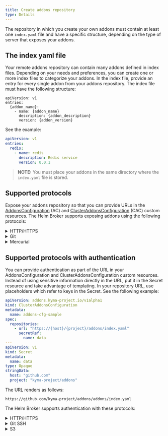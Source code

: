 ```yaml
---
title: Create addons repository
type: Details
---
```


The repository in which you create your own addons must contain at least one `index.yaml` file and have a specific structure, depending on the type of server that exposes your addons.

## The index yaml file

Your remote addons repository can contain many addons defined in index files. Depending on your needs and preferences, you can create one or more index files to categorize your addons. In the index file, provide an entry for every single addon from your addons repository. The index file must have the following structure:
```
apiVersion: v1
entries:
  {addon_name}:
    - name: {addon_name}
      description: {addon_description}
      version: {addon_version}
```

See the example:
```yaml
apiVersion: v1
entries:
  redis:
    - name: redis
      description: Redis service
      version: 0.0.1
```

>**NOTE:** You must place your addons in the same directory where the `index.yaml` file is stored.

## Supported protocols

Expose your addons repository so that you can provide URLs in the [AddonsConfiguration](https://github.com/kyma-project/helm-broker/blob/master/docs/13-cr-addonsconfiguration.md) (AC) and [ClusterAddonsConfiguration](https://github.com/kyma-project/helm-broker/blob/master/docs/14-cr-clusteraddonsconfiguration.md) (CAC) custom resources. The Helm Broker supports exposing addons using the following protocols:

<div tabs>
  <details>
  <summary>
  HTTP/HTTPS
  </summary>

>**NOTE:** The HTTP protocol is supported only in `DevelopMode`. To learn more, read about [using HTTP URLs](#details-registration-rules-using-http-ur-ls).

If you want to use an HTTP or HTTPS server, you must compress your addons to `.tgz` files. The repository structure looks as follows:
```
sample-addon-repository
  ├── {addon_x_name}-{addon_x_version}.tgz           # An addon compressed to a .tgz file
  ├── {addon_y_name}-{addon_y_version}.tgz        
  ├── ...                                      
  ├── index.yaml                                     # A file which defines available addons
  ├── index-2.yaml                              
  └── ...                                                    
```

See the [example](https://github.com/kyma-project/addons/releases) of the Kyma `addons` repository.

>**TIP:** If you contribute to the Kyma [`addons`](https://github.com/kyma-project/addons/tree/master/addons) repository, you do not have to compress your addons as the system does it automatically.

These are the allowed addon repository URLs provided in CAC or AC custom resources for HTTP or HTTPS servers:
```yaml
apiVersion: addons.kyma-project.io/v1alpha1
kind: ClusterAddonsConfiguration
metadata:
  name: addons-cfg-sample
spec:
  repositories:
    # HTTPS protocol
    - url: "https://github.com/kyma-project/addons/releases/download/latest/index.yaml"
    # HTTP protocol
    - url: "http://github.com/kyma-project/addons/releases/download/latest/index.yaml"
```

  </details>
  <details>
  <summary>
  Git
  </summary>

If you want to use Git, place your addons directly in addons directories. The repository structure looks as follows:
```
sample-addon-repository
  ├── {addon_x_name}-{addon_x_version}               # An addon directory
  ├── {addon_y_name}-{addon_y_version}        
  ├── ...                                      
  ├── index.yaml                                     # A file which defines available addons
  ├── index-2.yaml                              
  └── ...                                                    
```

See the [example](https://github.com/kyma-project/addons/tree/master/addons) of the Kyma `addons` repository.

> **NOTE:** The amount of memory and storage size determine the maximum size of your addons repository. These limits are set in the
[Helm Broker chart](https://kyma-project.io/docs/components/helm-broker/#configuration-helm-broker-chart).

You can specify a Git repository URL by adding a special `git::` prefix to the URL address. After this prefix, provide any valid Git URL with one of the protocols supported by Git. In the URL, you can specify a branch, commit, or tag version. You can also add the `depth` query parameter with a number that specifies the last revision you want to clone from the repository.

>**NOTE:** If you use `depth` together with `ref`, make sure that `depth` number is big enough to clone a proper reference. For example, if you have `depth=1` and `ref` set to a commit from the distant past, the URL will not work as you clone only the first commit from the `master` branch and there is no option to do the checkout.

These are the allowed addon repository URLs provided in CAC or AC custom resources for Git:
```yaml
apiVersion: addons.kyma-project.io/v1alpha1
kind: ClusterAddonsConfiguration
metadata:
  name: addons-cfg-sample
spec:
  repositories:
    # Git HTTPS protocol with a path to index.yaml
    - url: "git::https://github.com/kyma-project/addons.git//addons/index.yaml"
    # Git HTTPS protocol with a path to index.yaml of a specified version and a depth query parameter
    - url: "git::https://github.com/kyma-project/addons.git//addons/index.yaml?ref=1.2.0&depth=3"
    # github.com URL with no prefix. It is automatically interpreted as a Git repository source.
    - url: "github.com/kyma-project/addons//addons/index.yaml"
    # bitbucket.org URL with no prefix. It is automatically interpreted as a Git repository source.
    - url: "bitbucket.org/kyma-project/addons//addons/index.yaml"
```

  </details>
  <details>
  <summary>
  Mercurial
  </summary>

If you want to use Mercurial (hg), place your addons directly in addons directories. The repository structure looks as follows:
```
sample-addon-repository
  ├── {addon_x_name}-{addon_x_version}               # An addon directory
  ├── {addon_y_name}-{addon_y_version}        
  ├── ...                                      
  ├── index.yaml                                     # A file which defines available addons
  ├── index-2.yaml                              
  └── ...                                                    
```
> **NOTE:** The amount of memory and storage size determine the maximum size of your addons repository. These limits are set in the
[Helm Broker chart](https://kyma-project.io/docs/components/helm-broker/#configuration-helm-broker-chart).

You can specify a Mercurial repository URL by adding a special `hg::` prefix to the URL address. After this prefix, provide a valid Mercurial URL with one of the supported protocols. In the URL, you can specify a revision to checkout.

These are the allowed addon repository URLs provided in CAC or AC custom resources for Mercurial:
```yaml
apiVersion: addons.kyma-project.io/v1alpha1
kind: ClusterAddonsConfiguration
metadata:
  name: addons-cfg-sample
spec:
  repositories:
    # Mercurial HTTPS protocol with a path to index.yaml
    - url: "hg::https://hg.osdn.net/view/project-name/repo-name//index.yaml"
    # Mercurial HTTPS protocol with a path to index.yaml and a revision
    - url: "hg::https://hg.osdn.net/view/project-name/repo-name//index.yaml?rev=e67e535230d4eded318b30967e32397872e53af1"
```

  </details>

</div>

## Supported protocols with authentication

You can provide authentication as part of the URL in your AddonsConfiguration and ClusterAddonsConfiguration custom resources. Instead of using sensitive information directly in the URL, put it in the Secret resource and take advantage of templating. In your repository URL, use placeholders which refer to keys in the Secret. See the following example:

```yaml
apiVersion: addons.kyma-project.io/v1alpha1
kind: ClusterAddonsConfiguration
metadata:
  name: addons-cfg-sample
spec:
  repositories:
    - url: "https://{host}/{project}/addons/index.yaml"
      secretRef:
        name: data
---
apiVersion: v1
kind: Secret
metadata:
  name: data
type: Opaque
stringData:
  host: "github.com"
  project: "kyma-project/addons"       
```
The URL renders as follows:
```
https://github.com/kyma-project/addons/addons/index.yaml
```

The Helm Broker supports authentication with these protocols:

<div tabs>
  <details>
  <summary>
  HTTP/HTTPS
  </summary>

To secure your addons repository with basic authentication credentials, create a Secret resource which contains credentials, and reference it in the repository URL definition using templating. Follow these steps:

1. Create a Secret:

   ```bash
   kubectl create secret generic auth -n stage --from-literal=username=admin --from-literal=password=secretPassword
   ```

2. In your repository URL, precede the hostname with the `username:password@` section:

   ```
   https://admin:secretPassword@repository.addons.com/index.yaml
   ```

3. Define a ClusterAddonsConfiguration or AddonsConfiguration custom resource:

   ```yaml
   apiVersion: addons.kyma-project.io/v1alpha1
   kind: ClusterAddonsConfiguration
   metadata:
     name: addons-cfg-sample
   spec:
     repositories:
       # HTTPS protocol with basic authorization provided
       - url: "https://{username}:{password}@repository.addons.com/index.yaml"
         secretRef:
           name: auth
           namespace: stage
   ```

  </details>
  <details>
  <summary>
  Git SSH
  </summary>

  The Git SSH protocol requires an SSH key to authenticate with your repository. Setting SSH keys differs among hosting providers. Read the [instruction](https://help.github.com/en/articles/generating-a-new-ssh-key-and-adding-it-to-the-ssh-agent#generating-a-new-ssh-key) to learn how to generate a new SSH key in the GitHub service.
  >**NOTE:** The Git SSH private key must be base64-encoded.

  Follow these steps to secure your addons repository with basic authentication credentials:

  1. Run this command to encode your private key:
  ```bash
    base64 -b -i {path_to_id_rsa} -o id_rsa-encoded
  ```
  > **NOTE:** Do not secure your private SSH key with a passphrase.

  2. Create a corresponding Secret resource:
  ```bash
  kubectl create secret generic auth -n stage --from-file=key=id_rsa-encoded
  ```

  3. Define a URL with the required private SSH key option:
  ```yaml
  apiVersion: addons.kyma-project.io/v1alpha1
  kind: ClusterAddonsConfiguration
  metadata:
    name: addons-cfg-sample
  spec:
    repositories:
      # Git SSH protocol with the reference to the Secret that contains base64-encoded SSH private key
      - url: "git::ssh://git@github.com/kyma-project/private-addons.git//addons/index.yaml?sshkey={key}"
        secretRef:
          name: auth
          namespace: stage
  ```

  </details>
  <details>
  <summary>
  S3
  </summary>

  The S3 protocol requires a key and a secret to authenticate with your bucket. To get a key and a secret, log in to the AWS [console](https://console.aws.amazon.com),
  select **My Security Credentials**, and go to the **Access keys** tab where you can create a new access key.

  > **NOTE:** For more information about security credentials and access key, read the [AWS documentation](https://docs.aws.amazon.com/general/latest/gr/aws-sec-cred-types.html).

  Follow these steps to secure your S3 addons repository with basic authentication credentials:

  1. Create a Secret resource with S3 credentials:
  ```bash
    echo -n 'AWS_KEY' > ./key.txt
    echo -n 'AWS_SECRET' > ./secret.txt

    kubectl create secret generic aws-auth -n default --from-file=aws_key=./key.txt --from-file=aws_secret=./secret.txt
  ```

  2. Define a URL with the required fields:
  ```yaml
    apiVersion: addons.kyma-project.io/v1alpha1
    kind: ClusterAddonsConfiguration
    metadata:
      name: addons-cfg-sample
    spec:
      repositories:
        - url: "s3::http://s3-region.amazonaws.com/addon-test/addons//index.yaml?aws_access_key_id={aws_key}&aws_access_key_secret={aws_secret}"
          secretRef:
            name: aws-auth
            namespace: default
  ```

  </details>
</div>  
